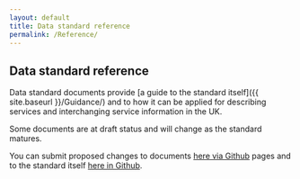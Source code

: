 ```yaml
---
layout: default
title: Data standard reference
permalink: /Reference/
---
```

## Data standard reference

Data standard documents provide [a guide to the standard itself]({{ site.baseurl }}/Guidance/) and to how it can be applied for describing services and interchanging service information in the UK.

Some documents are at draft status and will change as the standard matures.

You can submit proposed changes to documents [here via Github](https://github.com/OpenReferralUK/human-services/tree/gh-pages) pages and to the standard itself [here in Github](https://github.com/OpenReferralUK/human-services/).
